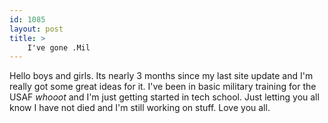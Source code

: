 ```yaml
---
id: 1085
layout: post
title: >
    I've gone .Mil
---
```


Hello boys and girls. Its nearly 3 months since my last site update and I'm really got some great ideas for it. I've been in basic military training for the USAF *whooot* and I'm just getting started in tech school. Just letting you all know I have not died and I'm still working on stuff. Love you all.
